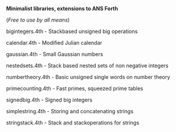 **Minimalist libraries, extensions to ANS Forth**

(*Free to use by all means*)

bigintegers.4th - Stackbased unsigned big operations

calendar.4th - Modified Julian calendar

gaussian.4th - Small Gaussian numbers

nestedsets.4th - Stack based nested sets of non negative integers

numbertheory.4th - Basic unsigned single words on number theory 

primecounting.4th - Fast primes, squeezed prime tables

signedbig.4th - Signed big integers

simplestring.4th - Storing and concatenating strings

stringstack.4th - Stack and stackoperations for strings

